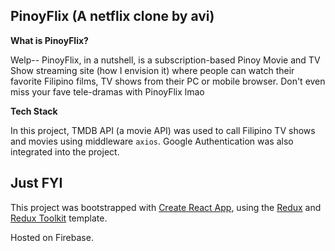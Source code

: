 ## PinoyFlix (A netflix clone by avi)

**What is PinoyFlix?**

Welp-- PinoyFlix, in a nutshell, is a subscription-based Pinoy Movie and TV Show streaming site (how I envision it) where people can watch their favorite Filipino films, TV shows from their PC or mobile browser. Don't even miss your fave tele-dramas with PinoyFlix lmao

**Tech Stack**

In this project, TMDB API (a movie API) was used to call Filipino TV shows and movies using middleware `axios`. Google Authentication was also integrated into the project.

## Just FYI

This project was bootstrapped with [Create React App](https://github.com/facebook/create-react-app), using the [Redux](https://redux.js.org/) and [Redux Toolkit](https://redux-toolkit.js.org/) template. 

Hosted on Firebase.
